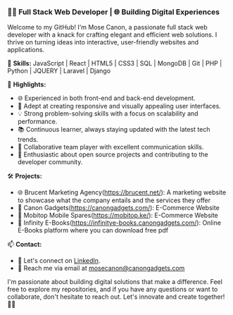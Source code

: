 ### 👨‍💻 Full Stack Web Developer | 🌐 Building Digital Experiences

Welcome to my GitHub! I'm Mose Canon, a passionate full stack web developer with a knack for crafting elegant and efficient web solutions. I thrive on turning ideas into interactive, user-friendly websites and applications.

🚀 **Skills:** JavaScript | React | HTML5 | CSS3 | SQL | MongoDB | Git | PHP | Python | JQUERY | Laravel | Django

🌟 **Highlights:**
- 🌐 Experienced in both front-end and back-end development.
- 🎨 Adept at creating responsive and visually appealing user interfaces.
- 💡 Strong problem-solving skills with a focus on scalability and performance.
- 📚 Continuous learner, always staying updated with the latest tech trends.
- 🤝 Collaborative team player with excellent communication skills.
- 🚀 Enthusiastic about open source projects and contributing to the developer community.

🛠️ **Projects:**
- 🌐 Brucent Marketing Agency(https://brucent.net/): A marketing website to showcase what the company entails and the services they offer
- 🌟 Canon Gadgets(https://canongadgets.com/): E-Commerce Website
- 🚀 Mobitop Mobile Spares(https://mobitop.ke/): E-Commerce Website
- 🚀 Infinity E-Books(https://infinitye-books.canongadgets.com/): Online E-Books platform where you can download free pdf  

📫 **Contact:**
- 💬 Let's connect on [LinkedIn](https://ke.linkedin.com/in/mose-canon-a813951b3).
- 📧 Reach me via email at mosecanon@canongadgets.com

I'm passionate about building digital solutions that make a difference. Feel free to explore my repositories, and if you have any questions or want to collaborate, don't hesitate to reach out. Let's innovate and create together! 🚀🌐
